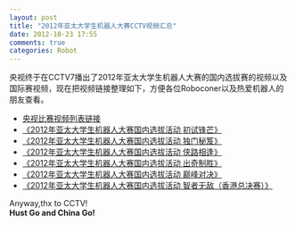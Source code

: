 ```yaml
---
layout: post
title: "2012年亚太大学生机器人大赛CCTV视频汇总"
date: 2012-10-23 17:55
comments: true
categories: Robot
---
```

央视终于在CCTV7播出了2012年亚太大学生机器人大赛的国内选拔赛的视频以及国际赛视频，现在把视频链接整理如下，方便各位Roboconer以及热爱机器人的朋友查看。    

*   [央视比赛视频列表链接](http://tv.cntv.cn/videoset/C39764)
*   [《2012年亚太大学生机器人大赛国内选拔活动 初试锋芒》](http://tv.cntv.cn/video/C39764/20121015100904)
*   [《2012年亚太大学生机器人大赛国内选拔活动 独门秘笈》](http://tv.cntv.cn/video/C39764/20121016100798)
*   [《2012年亚太大学生机器人大赛国内选拔活动 侠路相逢》](http://tv.cntv.cn/video/C39764/20121017101086)
*   [《2012年亚太大学生机器人大赛国内选拔活动 出奇制胜》](http://tv.cntv.cn/video/C39764/20121018100886)
*   [《2012年亚太大学生机器人大赛国内选拔活动 巅峰对决》](http://tv.cntv.cn/video/C39764/20121019100811)
*   [《2012年亚太大学生机器人大赛国内选拔活动 智者无敌（香港总决赛）》](http://tv.cntv.cn/video/C39764/20121020100533)

Anyway,thx to CCTV!     
**Hust Go and China Go!**
